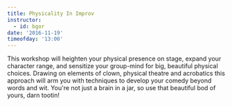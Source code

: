 ```yaml
---
title: Physicality In Improv
instructor:
  - id: bgor
date: '2016-11-19'
timeofday: '13:00'
---
```

This workshop will heighten your physical presence on stage, expand your character range, and sensitize your group-mind for big, beautiful physical choices. Drawing on elements of clown, physical theatre and acrobatics this approach will arm you with techniques to develop your comedy beyond words and wit. You're not just a brain in a jar, so use that beautiful bod of yours, darn tootin!

